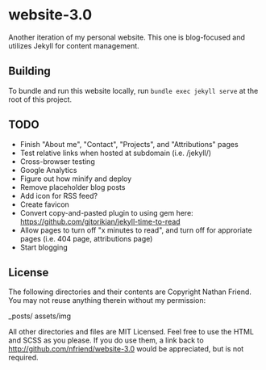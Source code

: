 # website-3.0

Another iteration of my personal website.  This one is blog-focused and utilizes Jekyll for content management.

## Building

To bundle and run this website locally, run `bundle exec jekyll serve` at the root of this project.

## TODO

- Finish "About me", "Contact", "Projects", and "Attributions" pages
- Test relative links when hosted at subdomain (i.e. /jekyll/)
- Cross-browser testing
- Google Analytics
- Figure out how minify and deploy
- Remove placeholder blog posts
- Add icon for RSS feed?
- Create favicon
- Convert copy-and-pasted plugin to using gem here: https://github.com/gjtorikian/jekyll-time-to-read
- Allow pages to turn off "x minutes to read", and turn off for approriate pages (i.e. 404 page, attributions page)
- Start blogging

## License

The following directories and their contents are Copyright Nathan Friend. You may not reuse anything therein without my permission:

_posts/
assets/img

All other directories and files are MIT Licensed. Feel free to use the HTML and SCSS as you please. If you do use them, a link back to http://github.com/nfriend/website-3.0 would be appreciated, but is not required.

